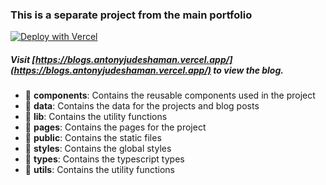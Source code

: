 ### This is a separate project from the main portfolio

[![Deploy with Vercel](https://vercel.com/button)](https://vercel.com/new/clone?repository-url=https%3A%2F%2Fgithub.com%2FAntonyJudeShaman%2FPortfolio-3.0%2Ftree%2Fmain%2FBlog&project-name=Portfolio-Blog&repository-name=portfolio_blog)

##### **Visit [https://blogs.antonyjudeshaman.vercel.app/](https://blogs.antonyjudeshaman.vercel.app/) to view the blog.**

 - 📁 **components**: Contains the reusable components used in the project
 - 📁 **data**: Contains the data for the projects and blog posts
 - 📁 **lib**: Contains the utility functions
 - 📁 **pages**: Contains the pages for the project
 - 📁 **public**: Contains the static files
 - 📁 **styles**: Contains the global styles
 - 📁 **types**: Contains the typescript types
 - 📁 **utils**: Contains the utility functions
